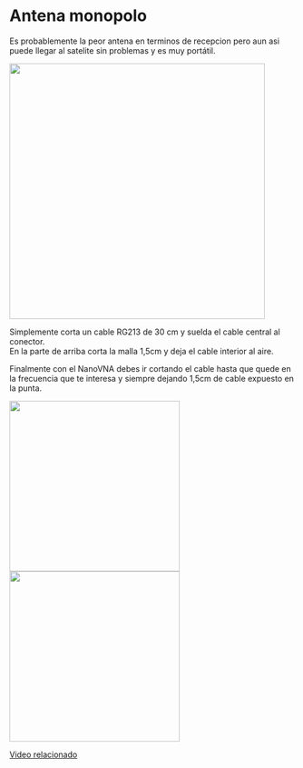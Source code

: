 # Antena monopolo

Es probablemente la peor antena en terminos de recepcion pero aun asi puede llegar al satelite sin problemas y es muy portátil.

<img height="450" src="/../_img/antennas/monopole.png" />

Simplemente corta un cable RG213 de 30 cm y suelda el cable central al conector.  
En la parte de arriba corta la malla 1,5cm y deja el cable interior al aire.  

Finalmente con el NanoVNA debes ir cortando el cable hasta que quede en la frecuencia que te interesa y siempre dejando 1,5cm de cable expuesto en la punta.

<img height="300" src="/../_img/antennas/monopole_swr.jpg" />
<img height="300" src="/../_img/antennas/monopole_ex.jpg" />


[Video relacionado](https://www.youtube.com/watch?v=XA78nIEK8Kg)
